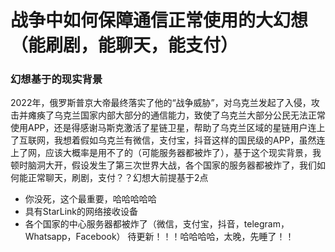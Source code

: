 # 战争中如何保障通信正常使用的大幻想（能刷剧，能聊天，能支付）
### 幻想基于的现实背景
2022年，俄罗斯普京大帝最终落实了他的“战争威胁”，对乌克兰发起了入侵，攻击并瘫痪了乌克兰国家内部大部分的通信能力，致使了乌克兰大部分公民无法正常使用APP，还是得感谢马斯克激活了星链卫星，帮助了乌克兰区域的星链用户连上了互联网，我想着假如乌克兰有微信，支付宝，抖音这样的国民级的APP，虽然连上了网，应该大概率是用不了的（可能服务器都被炸了），基于这个现实背景，我顿时脑洞大开，假设发生了第三次世界大战，各个国家的服务器都被炸了，我们如何能正常聊天，刷剧，支付？？幻想大前提基于2点
- 你没死，这个最重要，哈哈哈哈哈
- 具有StarLink的网络接收设备
- 各个国家的中心服务器都被炸了（微信，支付宝，抖音，telegram，Whatsapp，Facebook）
待更新！！！哈哈哈哈，太晚，先睡了！！
